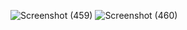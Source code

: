 ![Screenshot (459)](https://user-images.githubusercontent.com/89120960/205245371-1011c158-b8d0-46aa-9b33-66576523506a.png)
![Screenshot (460)](https://user-images.githubusercontent.com/89120960/205245379-6dc191a7-4569-47b3-be33-3ca11ab94327.png)
